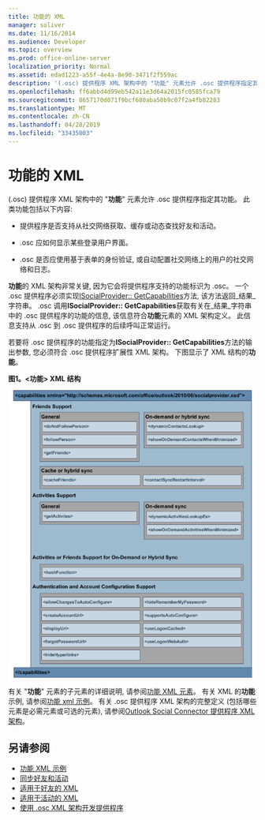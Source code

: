 ```yaml
---
title: 功能的 XML
manager: soliver
ms.date: 11/16/2014
ms.audience: Developer
ms.topic: overview
ms.prod: office-online-server
localization_priority: Normal
ms.assetid: edad1223-a55f-4e4a-8e90-3471f2f559ac
description: '(.osc) 提供程序 XML 架构中的 "功能" 元素允许 .osc 提供程序指定其功能。 此类功能包括以下内容:'
ms.openlocfilehash: ff6abbd4d99eb542a11e3d64a2015fc0585fca79
ms.sourcegitcommit: 8657170d071f9bcf680aba50b9c07f2a4fb82283
ms.translationtype: MT
ms.contentlocale: zh-CN
ms.lasthandoff: 04/28/2019
ms.locfileid: "33435003"
---
```

# <a name="xml-for-capabilities"></a>功能的 XML

(.osc) 提供程序 XML 架构中的 "**功能**" 元素允许 .osc 提供程序指定其功能。 此类功能包括以下内容: 
  
- 提供程序是否支持从社交网络获取、缓存或动态查找好友和活动。
    
- .osc 应如何显示某些登录用户界面。
    
- .osc 是否应使用基于表单的身份验证, 或自动配置社交网络上的用户的社交网络和日志。
    
**功能**的 XML 架构非常关键, 因为它会将提供程序支持的功能标识为 .osc。 一个 .osc 提供程序必须实现[ISocialProvider:: GetCapabilities](isocialprovider-getcapabilities.md)方法, 该方法返回_结果_字符串。 .osc 调用**ISocialProvider:: GetCapabilities**获取有关在_结果_字符串中的 .osc 提供程序的功能的信息, 该信息符合**功能**元素的 XML 架构定义。 此信息支持从 .osc 到 .osc 提供程序的后续呼叫正常运行。 
  
若要将 .osc 提供程序的功能指定为**ISocialProvider:: GetCapabilities**方法的输出参数, 您必须符合 .osc 提供程序扩展性 XML 架构。 下图显示了 XML 结构的**功能**。 
  
**图1。\<功能\> XML 结构**

![功能 XML 结构](media/ol14oscref_Specifyingxmlforcapabilities_image1.gif)
  
有关 "**功能**" 元素的子元素的详细说明, 请参阅[功能 XML 元素](capabilities-xml-elements.md)。 有关 XML 的**功能**示例, 请参阅[功能 xml 示例](capabilities-xml-example.md)。 有关 .osc 提供程序 XML 架构的完整定义 (包括哪些元素是必需元素或可选的元素), 请参阅[Outlook Social Connector 提供程序 XML 架构](outlook-social-connector-provider-xml-schema.md)。
  
## <a name="see-also"></a>另请参阅

- [功能 XML 示例](capabilities-xml-example.md)  
- [同步好友和活动](synchronizing-friends-and-activities.md)  
- [适用于好友的 XML](xml-for-friends.md)  
- [适用于活动的 XML](xml-for-activities.md)
- [使用 .osc XML 架构开发提供程序](developing-a-provider-with-the-osc-xml-schema.md)

